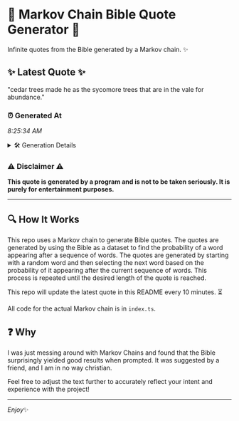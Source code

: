 # 📖 Markov Chain Bible Quote Generator 📖

Infinite quotes from the Bible generated by a Markov chain. ✨

## ✨ Latest Quote ✨
"cedar trees made he as the sycomore trees that are in the vale for abundance."

### ⏰ Generated At
*8:25:34 AM*

<details>
    <summary>🛠️ Generation Details</summary>
    <p>
        <strong>🌱 Seed:</strong> cedar<br>
        <strong>🔄 Iterations:</strong> 14<br>
        <strong>📜 Context History:</strong><br>[ cedar ]: trees<br>[ cedar, trees ]: made<br>[ cedar, trees, made ]: he<br>[ cedar, trees, made, he ]: as<br>[ cedar, trees, made, he, as ]: the<br>[ cedar, trees, made, he, as, the ]: sycomore<br>[ trees, made, he, as, the, sycomore ]: trees<br>[ made, he, as, the, sycomore, trees ]: that<br>[ he, as, the, sycomore, trees, that ]: are<br>[ as, the, sycomore, trees, that, are ]: in<br>[ the, sycomore, trees, that, are, in ]: the<br>[ sycomore, trees, that, are, in, the ]: vale<br>[ trees, that, are, in, the, vale ]: for<br>[ that, are, in, the, vale, for ]: abundance.<br>
    </p>
</details>

### ⚠️ Disclaimer ⚠️
**This quote is generated by a program and is not to be taken seriously. It is purely for entertainment purposes.**

---

## 🔍 How It Works

This repo uses a Markov chain to generate Bible quotes. The quotes are generated by using the Bible as a dataset to find the probability of a word appearing after a sequence of words. The quotes are generated by starting with a random word and then selecting the next word based on the probability of it appearing after the current sequence of words. This process is repeated until the desired length of the quote is reached.

This repo will update the latest quote in this README every 10 minutes. ⏳

All code for the actual Markov chain is in `index.ts`.

## ❓ Why

I was just messing around with Markov Chains and found that the Bible surprisingly yielded good results when prompted. 
It was suggested by a friend, and I am in no way christian.

Feel free to adjust the text further to accurately reflect your intent and experience with the project!

---

*Enjoy*✨
